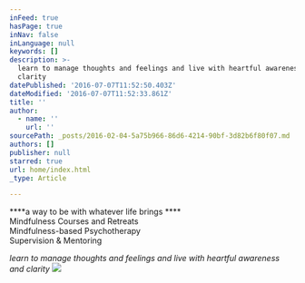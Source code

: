 ```yaml
---
inFeed: true
hasPage: true
inNav: false
inLanguage: null
keywords: []
description: >-
  learn to manage thoughts and feelings and live with heartful awareness and
  clarity
datePublished: '2016-07-07T11:52:50.403Z'
dateModified: '2016-07-07T11:52:33.861Z'
title: ''
author:
  - name: ''
    url: ''
sourcePath: _posts/2016-02-04-5a75b966-86d6-4214-90bf-3d82b6f80f07.md
authors: []
publisher: null
starred: true
url: home/index.html
_type: Article

---
```

****a way to be with whatever life brings ****  
Mindfulness Courses and Retreats  
Mindfulness-based Psychotherapy  
Supervision & Mentoring 

_learn to manage thoughts and feelings and live with heartful awareness and clarity_
![](https://the-grid-user-content.s3-us-west-2.amazonaws.com/9728026d-ecf9-4864-94bf-68792634fd44.jpg)